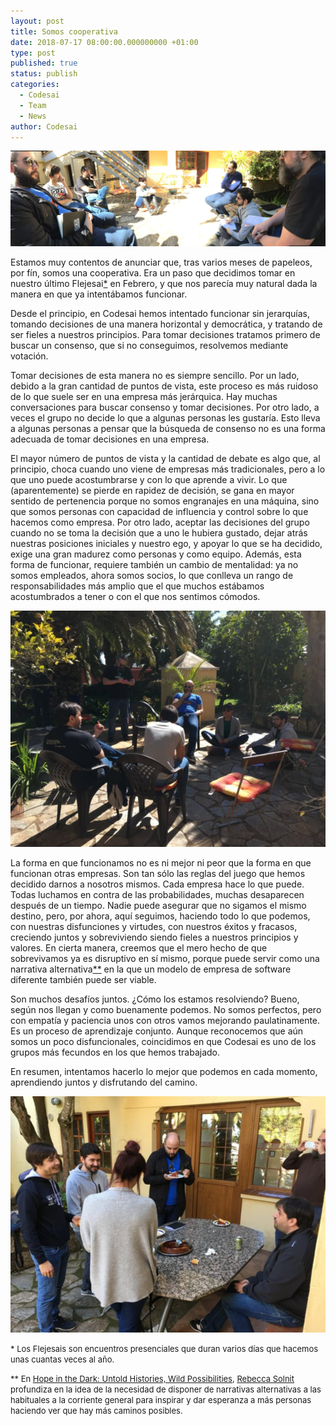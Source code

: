 ```yaml
---
layout: post
title: Somos cooperativa
date: 2018-07-17 08:00:00.000000000 +01:00
type: post
published: true
status: publish
categories:
  - Codesai
  - Team
  - News
author: Codesai
---
```


<img src="/assets/flejesai_tenerife_2018.JPG" alt="Codesai en Flejesai 1" />

Estamos muy contentos de anunciar que, tras varios meses de papeleos, por fín,
somos una cooperativa. Era un paso que decidimos tomar en nuestro último Flejesai<a href="#nota1">*</a> en Febrero, y que nos parecía muy natural dada la manera en que ya intentábamos funcionar.

Desde el principio, en Codesai hemos intentado funcionar sin jerarquías, tomando decisiones de una manera horizontal y democrática, y tratando de ser fieles a nuestros principios. Para tomar decisiones tratamos primero de buscar un consenso, que si no conseguimos, resolvemos mediante votación.

Tomar decisiones de esta manera no es siempre sencillo. Por un lado, debido a la gran cantidad de puntos de vista, este proceso es más ruidoso de lo que suele ser en una empresa más jerárquica. Hay muchas conversaciones para buscar consenso y tomar decisiones. Por otro lado, a veces el grupo no decide lo que a algunas personas les gustaría. Esto lleva a algunas personas a pensar que la búsqueda de consenso no es una forma adecuada de tomar decisiones en una empresa.

El mayor número de puntos de vista y la cantidad de debate es algo que, al principio, choca cuando uno viene de empresas más tradicionales, pero a lo que uno puede acostumbrarse y con lo que aprende a vivir. Lo que (aparentemente) se pierde en rapidez de decisión, se gana en mayor sentido de pertenencia porque no somos engranajes en una máquina, sino que somos personas con capacidad de influencia y control sobre lo que hacemos como empresa. Por otro lado, aceptar las decisiones del grupo cuando no se toma la decisión que a uno le hubiera gustado, dejar atrás nuestras posiciones iniciales y nuestro ego, y apoyar lo que se ha decidido, exige una gran madurez como personas y como equipo. Además, esta forma de funcionar, requiere también un cambio de mentalidad: ya no somos empleados, ahora somos socios, lo que conlleva un rango de responsabilidades más amplio que el que muchos estábamos acostumbrados a tener o con el que nos sentimos cómodos.

<img src="/assets/flejesai_tenerife_2018_2.JPG" alt="Codesai en Flejesai 2" />

La forma en que funcionamos no es ni mejor ni peor que la forma en que funcionan otras empresas. Son tan sólo las reglas del juego que hemos decidido darnos a nosotros mismos. Cada empresa hace lo que puede. Todas luchamos en contra de las probabilidades, muchas desaparecen después de un tiempo. Nadie puede asegurar que no sigamos el mismo destino, pero, por ahora, aquí seguimos, haciendo todo lo que podemos, con nuestras disfunciones y virtudes, con nuestros éxitos y fracasos, creciendo juntos y sobreviviendo siendo fieles a nuestros principios y valores. En cierta manera, creemos que el mero hecho de que sobrevivamos ya es disruptivo en sí mismo, porque puede servir como una narrativa alternativa<a href="#nota2">**</a> en la que un modelo de empresa de software diferente también puede ser viable.

Son muchos desafíos juntos. ¿Cómo los estamos resolviendo? Bueno, según nos llegan y como buenamente podemos. No somos perfectos, pero con empatía y paciencia unos con otros vamos mejorando paulatinamente. Es un proceso de aprendizaje conjunto. Aunque reconocemos que aún somos un poco disfuncionales, coincidimos en que Codesai es uno de los grupos más fecundos en los que hemos trabajado. 

En resumen, intentamos hacerlo lo mejor que podemos en cada momento, aprendiendo juntos y disfrutando del camino.

<img src="/assets/flejesai_tenerife_2018_3.JPG" alt="Codesai en Flejesai 3" />

<a name="nota1"></a> <span style="font-size: small;">* Los Flejesais son encuentros presenciales que duran varios días que hacemos unas cuantas veces al año.</span>

<a name="nota2"></a> <span style="font-size: small;">** En <a href="https://www.goodreads.com/book/show/28048.Hope_in_the_Dark">Hope in the Dark: Untold Histories, Wild Possibilities</a>, <a href="https://en.wikipedia.org/wiki/Rebecca_Solnit">Rebecca Solnit</a> profundiza en la idea de la necesidad de disponer de narrativas alternativas a las habituales a la corriente general para inspirar y dar esperanza a más personas haciendo ver que hay más caminos posibles.</span>